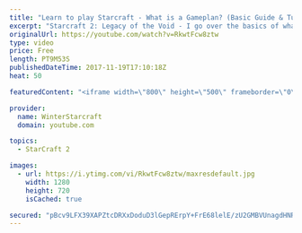```yaml
---
title: "Learn to play Starcraft - What is a Gameplan? (Basic Guide & Tutorial)"
excerpt: "Starcraft 2: Legacy of the Void - I go over the basics of what a gameplan in starcraft 2 is and how to put one together.  Note this is not a guide on WHAT gameplan you should be using as each race!"
originalUrl: https://youtube.com/watch?v=RkwtFcw8ztw
type: video
price: Free
length: PT9M53S
publishedDateTime: 2017-11-19T17:10:18Z
heat: 50

featuredContent: "<iframe width=\"800\" height=\"500\" frameborder=\"0\" src=\"https://www.youtube.com/embed/RkwtFcw8ztw\" allow=\"accelerometer; autoplay; encrypted-media; gyroscope; picture-in-picture\" allowfullscreen></iframe>"

provider:
  name: WinterStarcraft
  domain: youtube.com

topics:
  - StarCraft 2

images:
  - url: https://i.ytimg.com/vi/RkwtFcw8ztw/maxresdefault.jpg
    width: 1280
    height: 720
    isCached: true

secured: "pBcv9LFX39XAPZtcDRXxDoduD3lGepRErpY+FrE68lelE/zU2GMBVUnagdHNR+EcfLpCO381Vj61G4F5UzG93CuAMr8e22cH4mAyt/2P1zCHHE91x64vfmfRa3DQSmyzqbLriqmkXkSh12vse+3hNb1OuInAx8E4Xzm/3KpCA33fwIWKzcoNCuiAEvtLh+h3GsC3GjAW68k7aWaZWzKeJADdAKjvOE6q2xQ4BI2c31WDe1gIShTs8MlVvgmRX5ECf3EB8fIAfWtBeHd2XN7jBw9UjnLJuxq7rKI+nSKB+YolHkfQnGxr90UjLfZcbmPFwe+Oybc4vq5f99gn4MSb/+KUyyVA1gdv8z8FQYv6JqWL6S3w62mfeG0xYdIPsIJ6flp5bC61YqIfge1vtqLLywzUWv/zPTDYgH4VXbyvHYU=;/scfaOgcmGSYChN/jFcDeQ=="
---
```


